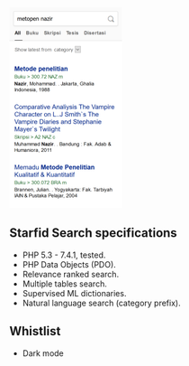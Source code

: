 ![Starfid Search](https://raw.githubusercontent.com/starfid/search/master/preview-small.png)

## Starfid Search specifications
- PHP 5.3 - 7.4.1, tested.
- PHP Data Objects (PDO).
- Relevance ranked search.
- Multiple tables search.
- Supervised ML dictionaries.
- Natural language search (category prefix).

## Whistlist
- Dark mode
